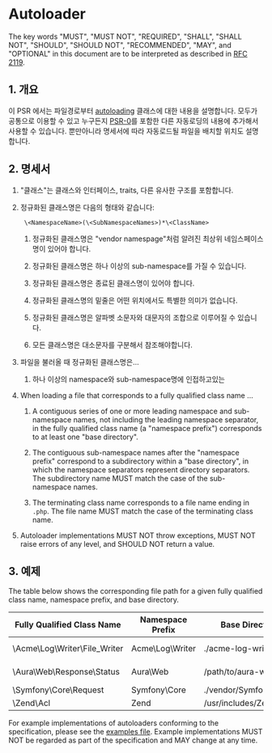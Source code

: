 # Autoloader

The key words "MUST", "MUST NOT", "REQUIRED", "SHALL", "SHALL NOT", "SHOULD",
"SHOULD NOT", "RECOMMENDED", "MAY", and "OPTIONAL" in this document are to be
interpreted as described in [RFC 2119](http://tools.ietf.org/html/rfc2119).


## 1. 개요

이 PSR 에서는 파일경로부터 [autoloading][] 클래스에 대한 내용을 설명합니다. 모두가 공통으로 이용할 수 있고 누구든지 [PSR-0][]를 포함한 다른 자동로딩의 내용에 추가해서 사용할 수 있습니다. 뿐만아니라 명세서에 따라 자동로드될 파일을 배치할 위치도 설명합니다.


## 2. 명세서

1. "클래스"는 클래스와 인터페이스, traits, 다른 유사한 구조를 포함합니다.

2. 정규화된 클래스명은 다음의 형태와 같습니다:

        \<NamespaceName>(\<SubNamespaceNames>)*\<ClassName>
        
    1. 정규화된 클래스명은 "vendor namespage"처럼 알려진 최상위 네임스페이스명이 있어야 합니다.
    
    2. 정규화된 클래스명은 하나 이상의 sub-namespace를 가질 수 있습니다.
    
    3. 정규화된 클래스명은 종료된 클래스명이 있어야 합니다.
    
    4. 정규화된 클래스명의 밑줄은 어떤 위치에서도 특별한 의미가 없습니다.
    
    5. 정규화된 클래스명은 알파벳 소문자와 대문자의 조합으로 이루어질 수 있습니다.
    
    6. 모든 클래스명은 대소문자를 구분해서 참조해야합니다.
        
3. 파일을 불러올 때 정규화된 클래스명은...

	1. 하나 이상의 namespace와 sub-namespace명에 인접하고있는 


3. When loading a file that corresponds to a fully qualified class name ...

    1. A contiguous series of one or more leading namespace and sub-namespace
       names, not including the leading namespace separator, in the fully
       qualified class name (a "namespace prefix") corresponds to at least one
       "base directory".

    2. The contiguous sub-namespace names after the "namespace prefix"
       correspond to a subdirectory within a "base directory", in which the
       namespace separators represent directory separators. The subdirectory
       name MUST match the case of the sub-namespace names.

    3. The terminating class name corresponds to a file name ending in `.php`.
       The file name MUST match the case of the terminating class name.

4. Autoloader implementations MUST NOT throw exceptions, MUST NOT raise errors
   of any level, and SHOULD NOT return a value.


## 3. 예제

The table below shows the corresponding file path for a given fully qualified
class name, namespace prefix, and base directory.

| Fully Qualified Class Name    | Namespace Prefix   | Base Directory           | Resulting File Path
| ----------------------------- |--------------------|--------------------------|-------------------------------------------
| \Acme\Log\Writer\File_Writer  | Acme\Log\Writer    | ./acme-log-writer/lib/   | ./acme-log-writer/lib/File_Writer.php
| \Aura\Web\Response\Status     | Aura\Web           | /path/to/aura-web/src/   | /path/to/aura-web/src/Response/Status.php
| \Symfony\Core\Request         | Symfony\Core       | ./vendor/Symfony/Core/   | ./vendor/Symfony/Core/Request.php
| \Zend\Acl                     | Zend               | /usr/includes/Zend/      | /usr/includes/Zend/Acl.php

For example implementations of autoloaders conforming to the specification,
please see the [examples file][]. Example implementations MUST NOT be regarded
as part of the specification and MAY change at any time.

[autoloading]: http://php.net/autoload
[PSR-0]: https://github.com/php-fig/fig-standards/blob/master/accepted/PSR-0.md
[examples file]: https://github.com/php-fig/fig-standards/blob/master/accepted/PSR-4-autoloader-examples.md
